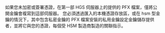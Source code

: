 如果您未加密或簽署憑證，在第一部 HGS 伺服器上的提供的 PFX 檔案，僅將公開金鑰會複寫到這部伺服器。
您必須透過匯入的本機憑證存放區，或在 hsm 型金鑰的情況下，其中包含私密金鑰的 PFX 檔案安裝的私用金鑰設定金鑰儲存提供者，並將它與您的憑證，每個受 HSM 製造商製造的關聯指示。

<!-- Appears in guarded-fabric-initialize-hgs-ad-mode-default.md and guarded-fabric-initialize-hgs-tpm-mode-default.md
-->